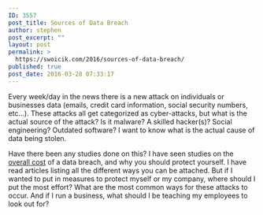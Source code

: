 ```yaml
---
ID: 3557
post_title: Sources of Data Breach
author: stephen
post_excerpt: ""
layout: post
permalink: >
  https://swoicik.com/2016/sources-of-data-breach/
published: true
post_date: 2016-03-28 07:33:17
---
```

Every week/day in the news there is a new attack on individuals or businesses data (emails, credit card information, social security numbers, etc...). These attacks all get categorized as cyber-attacks, but what is the actual source of the attack? Is it malware? A skilled hacker(s)? Social engineering? Outdated software? I want to know what is the actual cause of data being stolen.

Have there been any studies done on this? I have seen studies on the <a href="http://www-03.ibm.com/security/data-breach/" target="_blank">overall cost</a> of a data breach, and why you should protect yourself. I have read articles listing all the different ways you can be attached. But if I wanted to put in measures to protect myself or my company, where should I put the most effort? What are the most common ways for these attacks to occur. And if I run a business, what should I be teaching my employees to look out for?